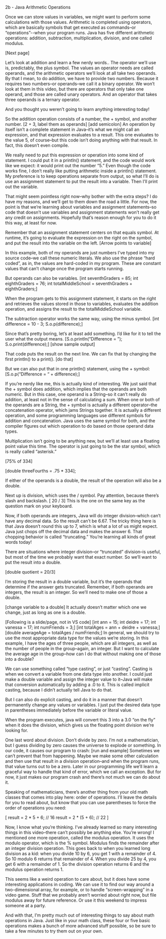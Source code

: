2b - Java Arithmetic Operations

Once we can store values in variables, we might want to perform some calculations with those values. Arithmetic is completed using operators, which are basically symbols that get executed as commands–or “operations”--when your program runs. Java has five different arithmetic operations: addition, subtraction, multiplication, division, and one called modulus.

[Next page]

Let’s look at addition and learn a few nerdy words.. The operator we’ll use is, predictably, the plus symbol. The values an operator needs are called operands, and the arithmetic operators we’ll look at all take two operands. By that I mean, to do addition, we have to provide two numbers. Because it requires two numbers–or operands–we call it a binary operator. We won’t look at them in this video, but there are operators that only take one operand, and those are called unary operators. And an operator that takes three operands is a ternary operator.

And you thought you weren’t going to learn anything interesting today!

So the addition operation consists of a number, the + symbol, and another number. 
[2 + 3, label them as operands] [add semicolon]
An operation by itself isn’t a complete statement in Java–it’s what we might call an expression, and that expression evaluates to a result. This one evaluates to the value 5, of course–but this code isn’t doing anything with that result. In fact, this doesn’t even compile.

We really need to put this expression or operation into some kind of statement. I could put it in a println() statement, and the code would work like we expect: it would print out the number “5.” Even though the code works fine, I don’t really like putting arithmetic inside a println() statement. My preference is to keep operations separate from output, so what I’ll do is use an assignment statement to put the result into a variable. Then I’ll print out the variable.

That might seem pointless right now–why bother with the extra steps? I do have my reasons, and we’ll get to them down the road a little. For now, the point is that we’re learning about variables and assignment statements–so code that doesn’t use variables and assignment statements won’t really get any credit on assignments. Hopefully that’s reason enough for you to do it this way, at least for now.

Remember that an assignment statement centers on that equals symbol. At runtime, it’s going to evaluate the expression on the right on the symbol, and put the result into the variable on the left.
[Arrow points to variable]

In this example, both of my operands are just numbers I’ve typed into my source code–we call these numeric literals. We also use the phrase “hard coded”, as in, the values are hard-coded in my program. These are constant values that can’t change once the program starts running.

But operands can also be variables.
[int seventhGraders = 85; int eighthGraders = 76; int totalMiddleSchool = seventhGraders + eighthGraders;]

When the program gets to this assignment statement, it starts on the right and retrieves the values stored in those to variables, evaluates the addition operation, and assigns the result to the totalMiddleSchool variable.

The subtraction operator works the same way, using the minus symbol.
[int difference = 10 - 3; S.o.p(difference);]

Since that’s pretty boring, let’s at least add something. I’d like for it to tell the user what the output means.
[S.o.println(“Difference = ”); S.o.print(difference);] [show sample output]

That code puts the result on the next line. We can fix that by changing the first println() to a print().
[do that]

But we can also put that in one println() statement, using the + symbol:
[S.o.p(“Difference = “ + difference);]

If you’re nerdy like me, this is actually kind of interesting. We just said that the + symbol does addition, which implies that the operands are both numeric. But in this case, one operand is a String–so it can’t really do addition, at least not in the sense of calculating a sum. When one or both of the operands are a String, the + symbol is actually a different operator–the concatenation operator, which jams Strings together. It is actually a different operation, and some programming languages use different symbols for addition and concatenation. Java uses the same symbol for both, and the compiler figures out which operation to do based on those operand data types.

Multiplication isn’t going to be anything new, but we’ll at least use a floating point value this time. The operator is just going to be the star symbol, which is really called “asterisk.”

[75% of 334]

[double threeFourths = .75 * 334];

If either of the operands is a double, the result of the operation will also be a double.

Next up is division, which uses the / symbol. Pay attention, because there’s slash and backslash. 
[ 20 / 3]
This is the one on the same key as the question mark on your keyboard. 

Now, if both operands are integers, Java will do integer division–which can’t have any decimal data. So the result can’t be 6.67. The tricky thing here is that Java doesn’t round this up to 7, which is what a lot of us might expect. Java just chops off the decimal data and makes the answer 6. That chopping behavior is called “truncating.” You’re learning all kinds of great words today!

There are situations where integer division–or “truncated” division–is useful, but most of the time we probably want that exact number. So we’ll want to put the result into a double.

[double quotient = 20/3]

I’m storing the result in a double variable, but it’s the operands that determine if the answer gets truncated. Remember, if both operands are integers, the result is an integer. So we’ll need to make one of those a double.

[change variable to a double] It actually doesn’t matter which one we change, just as long as one is a double.


[Following is a slide/page, not in VS code]
[int ann = 15; int deidre = 17; int vanessa = 17; int numFriends = 3;]
[int totalAges = ann + deidre + vanessa;]
[double averageAge = totalAges / numFriends;]
In general, we should try to use the most appropriate data type for the values we’re storing. In this example, I have the ages of three people, which are all integers, as well as the number of people in the group–again, an integer. But I want to calculate the average age in the group–how can I do that without making one of those into a double? 

We can use something called “type casting”, or just “casting”. Casting is when we convert a variable from one data type into another. I could just make a double variable and assign the integer value to it–Java will make that conversion automatically by adding a .0 to it. This is called implicit casting, because I didn’t actually tell Java to do that.

But I can also do explicit casting, and do it in a manner that doesn’t permanently change any values or variables. I just put the desired data type in parentheses immediately before the variable or literal value.

When the program executes, java will convert this 3 into a 3.0 “on the fly” when it does the division, which gives us the floating point division we’re looking for.

One last word about division. Don’t divide by zero. I’m not a mathematician, but I guess dividing by zero causes the universe to explode or something. In our code, it causes our program to crash:
[run and example]
Sometimes we can’t prevent that from happening. Maybe we make some other calculation and then use that result in a division operation–and when the program runs, that value turns out to be a zero. Later in our programming life we’ll learn a graceful way to handle that kind of error, which we call an exception. But for now, it just makes our program crash and there’s not much we can do about it.

Speaking of mathematicians, there’s another thing from your old math classes that comes into play here: order of operations. I’ll leave the details for you to read about, but know that you can use parentheses to force the order of operations you need:

[
result = 2 * 5 + 6; // 16
result = 2 * (5 + 6); // 22
]


Now, I know what you’re thinking. I’ve already learned so many interesting things in this video–there can’t possibly be anything else. You’re wrong! I mentioned one more operation, called the modulus operation. It uses the modulo operator, which is the % symbol. Modulus finds the remainder after an integer division operation. This goes back to when you learned long division as a kid: when you divide 10 by 6, you get 1 with a remainder of 4. So 10 modulo 6 returns that remainder of 4. When you divide 25 by 4, you get 6 with a remainder of 1. So the division operation returns 6 and the modulus operation returns 1.

This seems like a weird operation to care about, but it does have some interesting applications in coding. We can use it to find our way around a two-dimensional array, for example, or to handle “screen-wrapping” in a video game. Stuff that we probably aren’t worried about right now, but file modulus away for future reference. Or use it this weekend to impress someone at a party.


And with that, I’m pretty much out of interesting things to say about math operations in Java. Just like in your math class, these four or five basic operations makes a bunch of more advanced stuff possible, so be sure to take a few minutes to try them out on your own.
